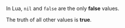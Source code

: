In Lua, ```nil``` and ```false``` are the only **false** values.

The truth of all other values is **true**.
